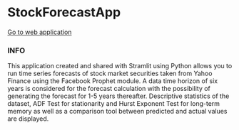# StockForecastApp


[Go to web application](https://simonebianco-stockforecastapp-main-o8gwpf.streamlitapp.com/ )


### INFO

This application created and shared with Stramlit using Python allows you to run time series forecasts of stock market securities taken from Yahoo Finance using the Facebook Prophet module. A data time horizon of six years is considered for the forecast calculation with the possibility of generating the forecast for 1-5 years thereafter. Descriptive statistics of the dataset, ADF Test for stationarity and Hurst Exponent Test for long-term memory as well as a comparison tool between predicted and actual values are displayed.

